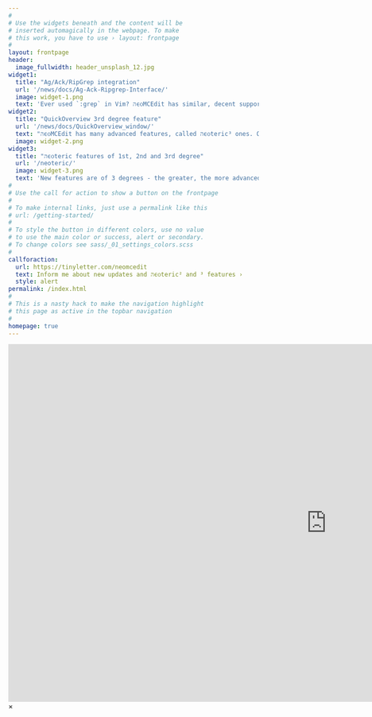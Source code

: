 ```yaml
---
#
# Use the widgets beneath and the content will be
# inserted automagically in the webpage. To make
# this work, you have to use › layout: frontpage
#
layout: frontpage
header:
  image_fullwidth: header_unsplash_12.jpg
widget1:
  title: "Ag/Ack/RipGrep integration"
  url: '/news/docs/Ag-Ack-Ripgrep-Interface/'
  image: widget-1.png
  text: 'Ever used `:grep` in Vim? הϵѻMCEdit has similar, decent support for it, with history that remembers all your previous searches with results, and ability to edit them, ie. to remove single matches. You can grep all sources multiple times, jump to the results and browse all your past searches.'
widget2:
  title: "QuickOverview 3rd degree feature"
  url: '/news/docs/QuickOverview_window/'
  text: "הϵѻMCEdit has many advanced features, called הϵѻteric³ ones. One of them is QuickOverview – a small window displayed after any jump in the buffer. It holds names of surrounding functions. No other editor has this feature, hence it's labeled as 3rd degree."
  image: widget-2.png
widget3:
  title: "הϵѻteric features of 1st, 2nd and 3rd degree"
  url: '/neoteric/'
  image: widget-3.png
  text: 'New features are of 3 degrees - the greater, the more advanced one is. Examples of 3rd degree features are: <a href="https://neomcedit.software/news/docs/completion-from-ctags/">completing symbols from CTags index</a>, periodic background command, selection history; 2nd degree are i.a.: <a href="https://neomcedit.software/news/docs/scripting-engine/">scripting engine</a>, terminal window and more.'
#
# Use the call for action to show a button on the frontpage
#
# To make internal links, just use a permalink like this
# url: /getting-started/
#
# To style the button in different colors, use no value
# to use the main color or success, alert or secondary.
# To change colors see sass/_01_settings_colors.scss
#
callforaction:
  url: https://tinyletter.com/neomcedit
  text: Inform me about new updates and הϵѻteric² and ³ features ›
  style: alert
permalink: /index.html
#
# This is a nasty hack to make the navigation highlight
# this page as active in the topbar navigation
#
homepage: true
---
```


<div id="videoModal" class="reveal-modal large" data-reveal="">
  <div class="flex-video widescreen vimeo" style="display: block;">
    <iframe width="1280" height="720" src="https://www.youtube.com/embed/3b5zCFSmVvU" frameborder="0" allowfullscreen></iframe>
  </div>
  <a class="close-reveal-modal">&#215;</a>
</div>
